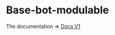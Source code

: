 # Base-bot-modulable
The documentation =>  [Docs V1](https://devnetwork-tm.gitbook.io/base-bot-modulable/)
